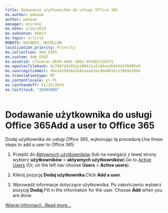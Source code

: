 ```yaml
---
title: Dodawanie użytkowników do usługi Office 365
ms.author: pebaum
author: pebaum
manager: mnirkhe
ms.date: 2/24/2018
ms.audience: Admin
ms.topic: article
ROBOTS: NOINDEX, NOFOLLOW
localization_priority: Priority
ms.collection: Adm_O365
ms.custom: Adm_O365
ms.assetid: cfacdcac-8b59-4d81-a8b1-0d16b712df25
ms.openlocfilehash: 8c708fd3595a1388411c6188ea3b9342476895a9
ms.sourcegitcommit: d6ea5e9458a2b8ceaab3ac4bd483e1130b9a398a
ms.translationtype: MT
ms.contentlocale: pl-PL
ms.lasthandoff: 01/15/2019
ms.locfileid: "28303889"
---
```

# <a name="add-a-user-to-office-365"></a><span data-ttu-id="a53f5-102">Dodawanie użytkownika do usługi Office 365</span><span class="sxs-lookup"><span data-stu-id="a53f5-102">Add a user to Office 365</span></span>

<span data-ttu-id="a53f5-103">Dodaj użytkownika do usługi Office 365, wykonując tę procedurę:</span><span class="sxs-lookup"><span data-stu-id="a53f5-103">Use these steps to add a user to Office 365:</span></span>
  
1. <span data-ttu-id="a53f5-104">Przejdź do [Aktywnych użytkowników](https://support.office.com/article/https://portal.office.com/adminportal/home.aspx#/users) (lub na nawigacji z lewej strony wybierz **użytkowników** \> **aktywnych użytkowników**).</span><span class="sxs-lookup"><span data-stu-id="a53f5-104">Go to [Active Users](https://support.office.com/article/https://portal.office.com/adminportal/home.aspx#/users) (Or, on the left nav choose **Users** \> **Active users**).</span></span>
    
2. <span data-ttu-id="a53f5-105">Kliknij pozycję **Dodaj użytkownika**.</span><span class="sxs-lookup"><span data-stu-id="a53f5-105">Click **Add a user**.</span></span>
    
3. <span data-ttu-id="a53f5-p101">Wprowadź informacje dotyczące użytkownika. Po zakończeniu wybierz pozycję **Dodaj**.</span><span class="sxs-lookup"><span data-stu-id="a53f5-p101">Fill in the information for the user. Choose **Add** when you are done.</span></span> 
    
[<span data-ttu-id="a53f5-108">Więcej informacji...</span><span class="sxs-lookup"><span data-stu-id="a53f5-108">Read more...</span></span>](https://support.office.com/article/1970f7d6-03b5-442f-b385-5880b9c256ec)
  

